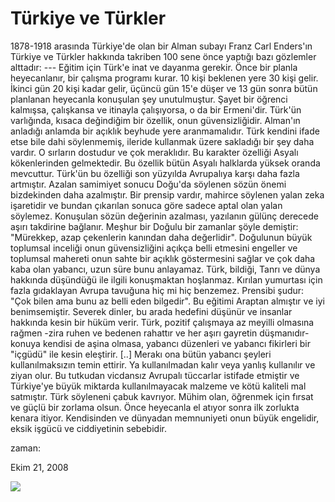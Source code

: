# Türkiye ve Türkler
1878-1918 arasında Türkiye'de olan bir Alman subayı Franz Carl Enders'ın Türkiye ve Türkler hakkında takriben 100 sene önce yaptığı bazı gözlemler alttadır:  --- Eğitim için Türk'e inat ve dayanma gerekir. Önce bir planla heyecanlanır, bir çalışma programı kurar. 10 kişi beklenen yere 30 kişi gelir. İkinci gün 20 kişi kadar gelir, üçüncü gün 15'e düşer ve 13 gün sonra bütün planlanan heyecanla konuşulan şey unutulmuştur. Şayet bir öğrenci kalmışsa, çalışkansa ve itinayla çalışıyorsa, o da bir Ermeni'dir.  Türk'ün varlığında, kısaca değindiğim bir özellik, onun güvensizliğidir. Alman'ın anladığı anlamda bir açıklık beyhude yere aranmamalıdır. Türk kendini ifade etse bile dahi söylenmemiş, ileride kullanmak üzere sakladığı bir şey daha vardır. O sırların dostudur ve çok meraklıdır. Bu karakter özelliği Asyalı kökenlerinden gelmektedir. Bu özellik bütün Asyalı halklarda yüksek oranda mevcuttur. Türk'ün bu özelliği son yüzyılda Avrupalıya karşı daha fazla artmıştır.  Azalan samimiyet sonucu Doğu'da söylenen sözün önemi bizdekinden daha azalmıştır. Bir prensip vardır, mahirce söylenen yalan zeka işaretidir ve bundan çıkarılan sonuca göre sadece aptal olan yalan söylemez. Konuşulan sözün değerinin azalması, yazılanın gülünç derecede aşırı takdirine bağlanır. Meşhur bir Doğulu bir zamanlar şöyle demiştir: "Mürekkep, azap çekenlerin kanından daha değerlidir".  Doğulunun büyük toplumsal inceliği onun güvensizliğini açıkça belli etmesini engeller ve toplumsal mahereti onun sahte bir açıklık göstermesini sağlar ve çok daha kaba olan yabancı, uzun süre bunu anlayamaz. Türk, bildiği, Tanrı ve dünya hakkında düşündüğü ile ilgili konuşmaktan hoşlanmaz. Kırılan yumurtası için fazla gıdaklayan Avrupa tavuğuna hiç mi hiç benzemez.  Prensibi şudur: "Çok bilen ama bunu az belli eden bilgedir".  Bu eğitimi Araptan almıştır ve iyi benimsemiştir. Severek dinler, bu arada hedefini düşünür ve insanlar hakkında kesin bir hüküm verir.  Türk, pozitif çalışmaya az meyilli olmasına rağmen -zira ruhen ve bedenen rahattır ve her aşırı gayretin düşmanıdır- konuya kendisi de aşina olmasa, yabancı düzenleri ve yabancı fikirleri bir "içgüdü" ile kesin eleştirir. [..]  Merakı ona bütün yabancı şeyleri kullanılmaksızın temin ettirir. Ya kullanılmadan kalır veya yanlış kullanılır ve ziyan olur. Bu tutkudan vicdansız Avrupalı tüccarlar istifade etmiştir ve Türkiye'ye büyük miktarda kullanılmayacak malzeme ve kötü kaliteli mal satmıştır.  Türk söyleneni çabuk kavrıyor. Mühim olan, öğrenmek için fırsat ve güçlü bir zorlama olsun. Önce heyecanla el atıyor sonra ilk zorlukta kenara itiyor. Kendisinden ve dünyadan memnuniyeti onun büyük engelidir, eksik işgücü ve ciddiyetinin sebebidir.  







zaman:

Ekim 21, 2008










![](t%C3%BCrkler.jpg)
